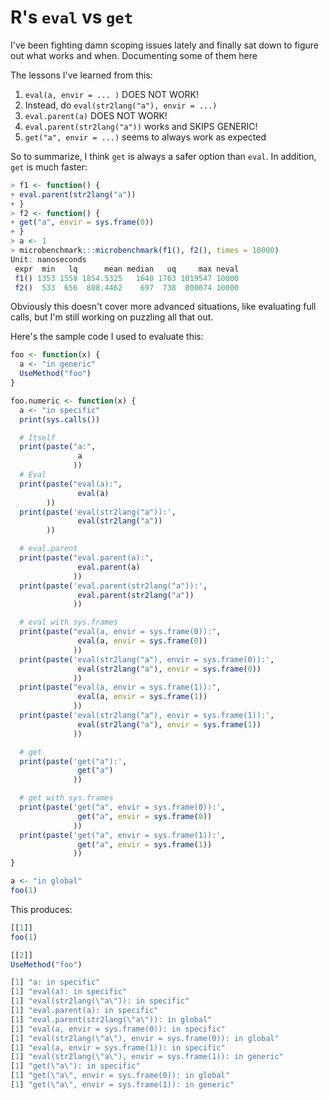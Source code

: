 # R's `eval` vs `get`

I've been fighting damn scoping issues lately and finally sat down to figure out
what works and when. Documenting some of them here

The lessons I've learned from this:

1. `eval(a, envir = ... )` DOES NOT WORK!
2. Instead, do `eval(str2lang("a"), envir = ...)`
3. `eval.parent(a)` DOES NOT WORK!
4. `eval.parent(str2lang("a"))` works and SKIPS GENERIC!
6. `get("a", envir = ...)` seems to always work as expected

So to summarize, I think `get` is always a safer option than `eval`. In
addition, `get` is much faster:

```r
> f1 <- function() {
+ eval.parent(str2lang("a"))
+ }
> f2 <- function() {
+ get("a", envir = sys.frame(0))
+ }
> a <- 1
> microbenchmark:::microbenchmark(f1(), f2(), times = 10000)
Unit: nanoseconds
 expr  min   lq      mean median   uq     max neval
 f1() 1353 1558 1854.5325   1640 1763 1019547 10000
 f2()  533  656  808.4462    697  738  800074 10000
```

Obviously this doesn't cover more advanced situations, like evaluating full
calls, but I'm still working on puzzling all that out.

Here's the sample code I used to evaluate this:

```r
foo <- function(x) {
  a <- "in generic"
  UseMethod("foo")
}

foo.numeric <- function(x) {
  a <- "in specific"
  print(sys.calls())

  # Itself
  print(paste("a:",
               a
              ))
  # Eval
  print(paste("eval(a):",
               eval(a)
        ))
  print(paste('eval(str2lang("a")):',
               eval(str2lang("a"))
        ))

  # eval.parent
  print(paste("eval.parent(a):",
               eval.parent(a)
              ))
  print(paste('eval.parent(str2lang("a")):',
               eval.parent(str2lang("a"))
              ))

  # eval with sys.frames
  print(paste("eval(a, envir = sys.frame(0)):",
               eval(a, envir = sys.frame(0))
              ))
  print(paste('eval(str2lang("a"), envir = sys.frame(0)):',
               eval(str2lang("a"), envir = sys.frame(0))
              ))
  print(paste("eval(a, envir = sys.frame(1)):",
               eval(a, envir = sys.frame(1))
              ))
  print(paste('eval(str2lang("a"), envir = sys.frame(1)):',
               eval(str2lang("a"), envir = sys.frame(1))
              ))

  # get
  print(paste('get("a"):',
               get("a")
              ))

  # get with sys.frames
  print(paste('get("a", envir = sys.frame(0)):',
               get("a", envir = sys.frame(0))
              ))
  print(paste('get("a", envir = sys.frame(1)):',
               get("a", envir = sys.frame(1))
              ))
}

a <- "in global"
foo(1)
```

This produces:

```r
[[1]]
foo(1)

[[2]]
UseMethod("foo")

[1] "a: in specific"
[1] "eval(a): in specific"
[1] "eval(str2lang(\"a\")): in specific"
[1] "eval.parent(a): in specific"
[1] "eval.parent(str2lang(\"a\")): in global"
[1] "eval(a, envir = sys.frame(0)): in specific"
[1] "eval(str2lang(\"a\"), envir = sys.frame(0)): in global"
[1] "eval(a, envir = sys.frame(1)): in specific"
[1] "eval(str2lang(\"a\"), envir = sys.frame(1)): in generic"
[1] "get(\"a\"): in specific"
[1] "get(\"a\", envir = sys.frame(0)): in global"
[1] "get(\"a\", envir = sys.frame(1)): in generic"
```
